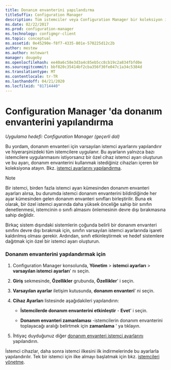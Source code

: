 ```yaml
---
title: Donanım envanterini yapılandırma
titleSuffix: Configuration Manager
description: Tüm istemciler veya Configuration Manager bir koleksiyon için donanım envanterini ayarlayın.
ms.date: 02/22/2017
ms.prod: configuration-manager
ms.technology: configmgr-client
ms.topic: conceptual
ms.assetid: 0e45290e-f8f7-4335-801e-570225d12c2b
author: mestew
ms.author: mstewart
manager: dougeby
ms.openlocfilehash: ee40a6c58e3d3a4c85eb5cc8cb19c2a834fbfd0e
ms.sourcegitcommit: bbf820c35414bf2cba356f30fe047c1a34c5384d
ms.translationtype: MT
ms.contentlocale: tr-TR
ms.lasthandoff: 04/21/2020
ms.locfileid: "81714440"
---
```

# <a name="how-to-configure-hardware-inventory-in-configuration-manager"></a>Configuration Manager 'da donanım envanterini yapılandırma

*Uygulama hedefi: Configuration Manager (geçerli dal)*

Bu yordam, donanım envanteri için varsayılan istemci ayarlarını yapılandırır ve hiyerarşinizdeki tüm istemcilere uygulanır. Bu ayarların yalnızca bazı istemcilere uygulanmasını istiyorsanız bir özel cihaz istemci ayarı oluşturun ve bu ayarı, donanım envanterini kullanmak istediğiniz cihazları içeren bir koleksiyona atayın. Bkz. [istemci ayarlarını yapılandırma](../../../../core/clients/deploy/configure-client-settings.md).  

> [!NOTE]  
>  Bir istemci, birden fazla istemci ayarı kümesinden donanım envanteri ayarları alırsa, bu durumda istemci donanım envanterini bildirdiğinde her ayar kümesinden gelen donanım envanteri sınıfları birleştirilir. Buna ek olarak, bir özel istemci ayarında daha yüksek önceliğe sahip bir sınıfın denetlenmesi, istemcinin o sınıfı almasını önlemesinin devre dışı bırakmasına sahip değildir. 

Birkaç sistem dışındaki sistemlerin çoğunda belirli bir donanım envanteri sınıfını devre dışı bırakmak için, sınıfın varsayılan istemci ayarlarında işareti kaldırılmış olması gerekir. Ardından, sınıfı etkinleştirmek ve hedef sistemlere dağıtmak için özel bir istemci ayarı oluşturun.


### <a name="to-configure-hardware-inventory"></a>Donanım envanterini yapılandırmak için  

1.  Configuration Manager konsolunda, **Yönetim** > **istemci ayarları** > **varsayılan istemci ayarları**' nı seçin.  

4.  **Giriş** sekmesinde, **Özellikler** grubunda, **Özellikler**' i seçin.  

5.  **Varsayılan ayarlar** iletişim kutusunda, **donanım envanteri**' ni seçin.  

6.  **Cihaz Ayarları** listesinde aşağıdakileri yapılandırın:  

    -   **İstemcilerde donanım envanterini etkinleştir** - **Evet**' i seçin.  

    -   **Donanım envanteri zamanlaması** -istemcilerin donanım envanterini toplayacağı aralığı belirtmek için **zamanlama** ' ya tıklayın.  

7.  İhtiyaç duyduğunuz diğer [donanım envanteri istemci ayarlarını](../../../../core/clients/deploy/about-client-settings.md#hardware-inventory) yapılandırın.  

İstemci cihazlar, daha sonra istemci ilkesini ilk indirmelerinde bu ayarlarla yapılandırılır. Tek bir istemci için ilke almayı başlatmak için bkz. [istemcileri yönetme](../../../../core/clients/manage/manage-clients.md).  

